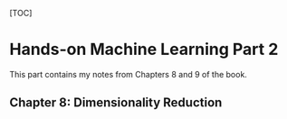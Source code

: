[TOC]



# Hands-on Machine Learning Part 2

This part contains my notes from Chapters 8 and 9 of the book. 

## Chapter 8: Dimensionality Reduction

